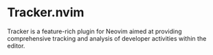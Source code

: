 # Tracker.nvim
Tracker is a feature-rich plugin for Neovim aimed at providing comprehensive tracking and analysis of developer activities within the editor.
